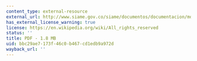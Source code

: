 ```yaml
---
content_type: external-resource
external_url: http://www.siame.gov.co/siame/documentos/documentacion/mdl/03_VF_Bibliografia/Cambio%20Climatico%20y%20Desarrollo/Civil%20entrepreneurship%20Global.pdf
has_external_license_warning: true
license: https://en.wikipedia.org/wiki/All_rights_reserved
status: ''
title: PDF - 1.8 MB
uid: bbc29ae7-173f-46c0-b467-cd1edb9a972d
wayback_url: ''
---
```

